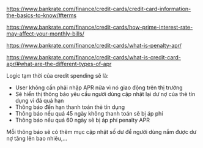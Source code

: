 https://www.bankrate.com/finance/credit-cards/credit-card-information-the-basics-to-know/#terms

https://www.bankrate.com/finance/credit-cards/how-prime-interest-rate-may-affect-your-monthly-bills/

https://www.bankrate.com/finance/credit-cards/what-is-penalty-apr/

https://www.bankrate.com/finance/credit-cards/what-is-credit-card-apr/#what-are-the-different-types-of-apr

Logic tạm thời của credit spending sẽ là:
- User không cần phải nhập APR nữa vì nó giao động trên thị trường
- Sẽ hiển thị thông báo yêu cầu người dùng cập nhật lại dư nợ của thẻ tín dụng vì đã quá hạn
- Thông báo đến hạn thanh toán thẻ tín dụng
- Thông báo nếu quá 45 ngày không thanh toán sẽ bị áp phí
- Thông báo nếu quá 60 ngày sẽ bị áp phí penalty APR

Mỗi thông báo sẽ có thêm mục cập nhật số dư để người dùng nắm được dư nợ tăng lên bao nhiêu,...